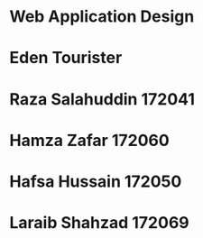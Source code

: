 # Web Application Design
# Eden Tourister 
 # Raza Salahuddin 172041
 # Hamza Zafar 172060
#  Hafsa Hussain 172050
 # Laraib Shahzad 172069
